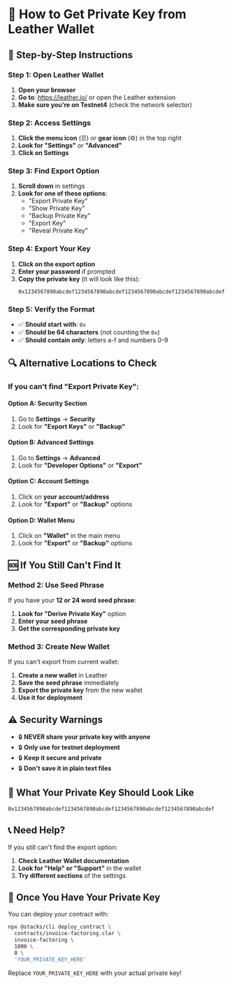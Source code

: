 # 🔑 How to Get Private Key from Leather Wallet

## 📱 **Step-by-Step Instructions**

### **Step 1: Open Leather Wallet**
1. **Open your browser**
2. **Go to**: https://leather.io/ or open the Leather extension
3. **Make sure you're on Testnet4** (check the network selector)

### **Step 2: Access Settings**
1. **Click the menu icon** (☰) or **gear icon** (⚙️) in the top right
2. **Look for "Settings"** or **"Advanced"**
3. **Click on Settings**

### **Step 3: Find Export Option**
1. **Scroll down** in settings
2. **Look for one of these options**:
   - "Export Private Key"
   - "Show Private Key"
   - "Backup Private Key"
   - "Export Key"
   - "Reveal Private Key"

### **Step 4: Export Your Key**
1. **Click on the export option**
2. **Enter your password** if prompted
3. **Copy the private key** (it will look like this):
   ```
   0x1234567890abcdef1234567890abcdef1234567890abcdef1234567890abcdef
   ```

### **Step 5: Verify the Format**
- ✅ **Should start with**: `0x`
- ✅ **Should be 64 characters** (not counting the `0x`)
- ✅ **Should contain only**: letters a-f and numbers 0-9

## 🔍 **Alternative Locations to Check**

### **If you can't find "Export Private Key":**

#### **Option A: Security Section**
1. Go to **Settings** → **Security**
2. Look for **"Export Keys"** or **"Backup"**

#### **Option B: Advanced Settings**
1. Go to **Settings** → **Advanced**
2. Look for **"Developer Options"** or **"Export"**

#### **Option C: Account Settings**
1. Click on **your account/address**
2. Look for **"Export"** or **"Backup"** options

#### **Option D: Wallet Menu**
1. Click on **"Wallet"** in the main menu
2. Look for **"Export"** or **"Backup"** options

## 🆘 **If You Still Can't Find It**

### **Method 2: Use Seed Phrase**
If you have your **12 or 24 word seed phrase**:

1. **Look for "Derive Private Key"** option
2. **Enter your seed phrase**
3. **Get the corresponding private key**

### **Method 3: Create New Wallet**
If you can't export from current wallet:

1. **Create a new wallet** in Leather
2. **Save the seed phrase** immediately
3. **Export the private key** from the new wallet
4. **Use it for deployment**

## ⚠️ **Security Warnings**

- 🔒 **NEVER share your private key with anyone**
- 🔒 **Only use for testnet deployment**
- 🔒 **Keep it secure and private**
- 🔒 **Don't save it in plain text files**

## 🎯 **What Your Private Key Should Look Like**

```
0x1234567890abcdef1234567890abcdef1234567890abcdef1234567890abcdef
```

## 📞 **Need Help?**

If you still can't find the export option:
1. **Check Leather Wallet documentation**
2. **Look for "Help" or "Support"** in the wallet
3. **Try different sections** of the settings

## 🚀 **Once You Have Your Private Key**

You can deploy your contract with:

```bash
npx @stacks/cli deploy_contract \
  contracts/invoice-factoring.clar \
  invoice-factoring \
  1000 \
  0 \
  'YOUR_PRIVATE_KEY_HERE'
```

Replace `YOUR_PRIVATE_KEY_HERE` with your actual private key!

